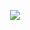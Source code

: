 <p align="center">
  <img src ="https://github-readme-stats.vercel.app/api?username=aveek-saha&show_icons=true&count_private=true&theme=default&hide_border=true&hide=issues,contribs&include_all_commits=true">
</p>

<!--
**Aveek-Saha/aveek-saha** is a ✨ _special_ ✨ repository because its `README.md` (this file) appears on your GitHub profile.

Here are some ideas to get you started:

- 🔭 I’m currently working on ...
- 🌱 I’m currently learning ...
- 👯 I’m looking to collaborate on ...
- 🤔 I’m looking for help with ...
- 💬 Ask me about ...
- 📫 How to reach me: ...
- 😄 Pronouns: ...
- ⚡ Fun fact: ...
-->
